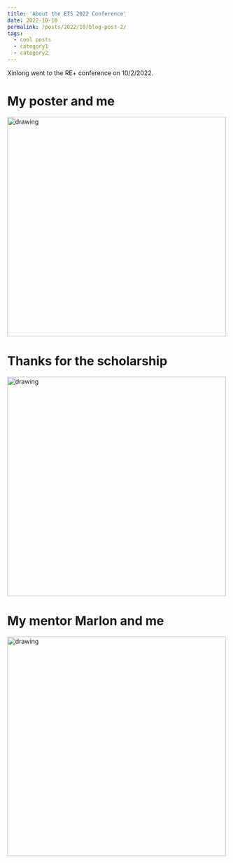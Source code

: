 ```yaml
---
title: 'About the ETS 2022 Conference'
date: 2022-10-10
permalink: /posts/2022/10/blog-post-2/
tags:
  - cool posts
  - category1
  - category2
---
```


Xinlong went to the RE+ conference on 10/2/2022.

My poster and me
======
<img src="http://xinlong-du.github.io/files/Blog2ETS1.jpg" alt="drawing" width="500"/>

Thanks for the scholarship
======
<img src="http://xinlong-du.github.io/files/Blog2ETS2.jpg" alt="drawing" width="500"/>

My mentor Marlon and me
======
<img src="http://xinlong-du.github.io/files/Blog2ETS3.jpg" alt="drawing" width="500"/>